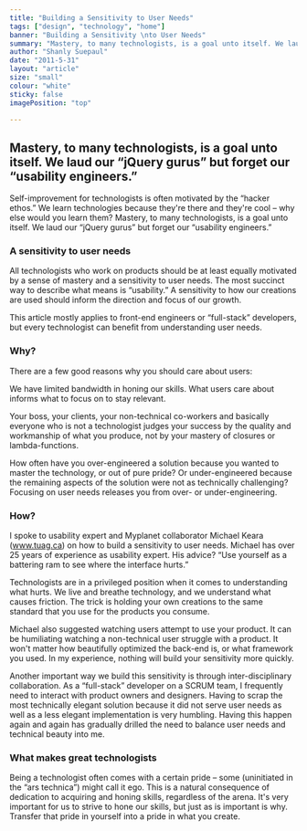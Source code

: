```yaml
---
title: "Building a Sensitivity to User Needs"
tags: ["design", "technology", "home"]
banner: "Building a Sensitivity \nto User Needs"
summary: "Mastery, to many technologists, is a goal unto itself. We laud our jQuery gurus but forget our usability engineers."
author: "Shanly Suepaul"
date: "2011-5-31"
layout: "article"
size: "small"
colour: "white"
sticky: false
imagePosition: "top"

---
```


## Mastery, to many technologists, is a goal unto itself. We laud our “jQuery gurus” but forget our “usability engineers.”

Self-improvement for technologists is often motivated by the “hacker ethos.” We learn technologies because they're there and they're cool – why else would you learn them? Mastery, to many technologists, is a goal unto itself. We laud our “jQuery gurus” but forget our “usability engineers.”

### A sensitivity to user needs

All technologists who work on products should be at least equally motivated by a sense of mastery and a sensitivity to user needs. The most succinct way to describe what means is “usability.” A sensitivity to how our creations are used should inform the direction and focus of our growth.

This article mostly applies to front-end engineers or “full-stack” developers, but every technologist can benefit from understanding user needs.

### Why?

There are a few good reasons why you should care about users:

We have limited bandwidth in honing our skills. What users care about informs what to focus on to stay relevant.

Your boss, your clients, your non-technical co-workers and basically everyone who is not a technologist judges your success by the quality and workmanship of what you produce, not by your mastery of closures or lambda-functions.

How often have you over-engineered a solution because you wanted to master the technology, or out of pure pride? Or under-engineered because the remaining aspects of the solution were not as technically challenging? Focusing on user needs releases you from over- or under-engineering.

### How?

I spoke to usability expert and Myplanet collaborator Michael Keara (www.tuag.ca) on how to build a sensitivity to user needs. Michael has over 25 years of experience as usability expert. His advice? “Use yourself as a battering ram to see where the interface hurts.”

Technologists are in a privileged position when it comes to understanding what hurts. We live and breathe technology, and we understand what causes friction. The trick is holding your own creations to the same standard that you use for the products you consume.

Michael also suggested watching users attempt to use your product. It can be humiliating watching a non-technical user struggle with a product. It won't matter how beautifully optimized the back-end is, or what framework you used. In my experience, nothing will build your sensitivity more quickly.

Another important way we build this sensitivity is through inter-disciplinary collaboration. As a “full-stack” developer on a SCRUM team, I frequently need to interact with product owners and designers. Having to scrap the most technically elegant solution because it did not serve user needs as well as a less elegant implementation is very humbling. Having this happen again and again has gradually drilled the need to balance user needs and technical beauty into me.

### What makes great technologists

Being a technologist often comes with a certain pride – some (uninitiated in the “ars technica”) might call it ego. This is a natural consequence of dedication to acquiring and honing skills, regardless of the arena. It's very important for us to strive to hone our skills, but just as is important is why. Transfer that pride in yourself into a pride in what you create.